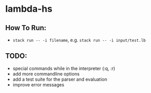 # lambda-hs

## How To Run:
- `stack run -- -i filename`, e.g. `stack run -- -i input/test.lb`

## TODO:
- special commands while in the interpreter (:q, :r)
- add more commandline options
- add a test suite for the parser and evaluation
- improve error messages
